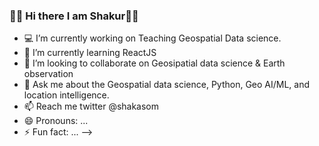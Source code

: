 ### 👋🏿 Hi there I am Shakur👋🏿

- 💻 I’m currently working on Teaching Geospatial Data science. 
- 🌱 I’m currently learning ReactJS 
- 👯 I’m looking to collaborate on Geosipatial data science & Earth observation
- 💬 Ask me about the Geospatial data science, Python, Geo AI/ML, and location intelligence.
- 📫 Reach me twitter  @shakasom
- 😄 Pronouns: ...
- ⚡ Fun fact: ...
-->
